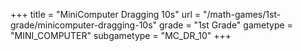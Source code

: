 +++
title = "MiniComputer Dragging 10s"
url = "/math-games/1st-grade/minicomputer-dragging-10s"
grade = "1st Grade"
gametype = "MINI_COMPUTER"
subgametype = "MC_DR_10"
+++